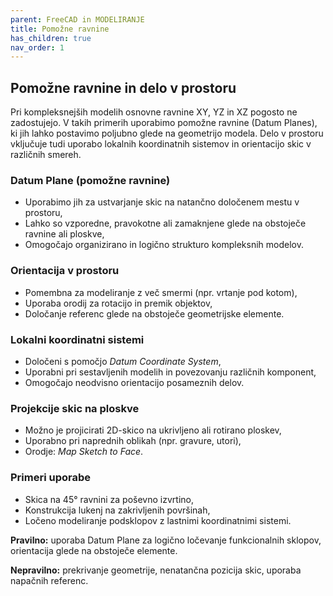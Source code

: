 ```yaml
---
parent: FreeCAD in MODELIRANJE
title: Pomožne ravnine
has_children: true
nav_order: 1
---
```


## Pomožne ravnine in delo v prostoru

Pri kompleksnejših modelih osnovne ravnine XY, YZ in XZ pogosto ne zadostujejo. V takih primerih uporabimo pomožne ravnine (Datum Planes), ki jih lahko postavimo poljubno glede na geometrijo modela. Delo v prostoru vključuje tudi uporabo lokalnih koordinatnih sistemov in orientacijo skic v različnih smereh.

### Datum Plane (pomožne ravnine)

- Uporabimo jih za ustvarjanje skic na natančno določenem mestu v prostoru,
- Lahko so vzporedne, pravokotne ali zamaknjene glede na obstoječe ravnine ali ploskve,
- Omogočajo organizirano in logično strukturo kompleksnih modelov.

### Orientacija v prostoru

- Pomembna za modeliranje z več smermi (npr. vrtanje pod kotom),
- Uporaba orodij za rotacijo in premik objektov,
- Določanje referenc glede na obstoječe geometrijske elemente.

### Lokalni koordinatni sistemi

- Določeni s pomočjo *Datum Coordinate System*,
- Uporabni pri sestavljenih modelih in povezovanju različnih komponent,
- Omogočajo neodvisno orientacijo posameznih delov.

### Projekcije skic na ploskve

- Možno je projicirati 2D-skico na ukrivljeno ali rotirano ploskev,
- Uporabno pri naprednih oblikah (npr. gravure, utori),
- Orodje: *Map Sketch to Face*.

### Primeri uporabe

- Skica na 45° ravnini za poševno izvrtino,
- Konstrukcija lukenj na zakrivljenih površinah,
- Ločeno modeliranje podsklopov z lastnimi koordinatnimi sistemi.

**Pravilno:** uporaba Datum Plane za logično ločevanje funkcionalnih sklopov,
orientacija glede na obstoječe elemente.

**Nepravilno:** prekrivanje geometrije, nenatančna pozicija skic, uporaba napačnih referenc.


